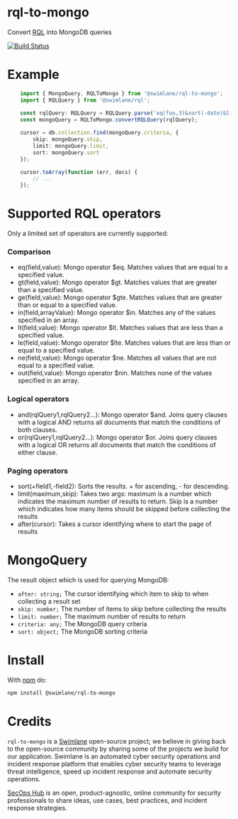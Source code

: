 # rql-to-mongo

Convert [RQL](https://github.com/swimlane/rql) into MongoDB queries

[![Build
Status](https://travis-ci.org/swimlane/rql-to-mongo.svg?branch=master)](https://travis-ci.org/swimlane/rql-to-mongo)

# Example

```ts
    import { MongoQuery, RQLToMongo } from '@swimlane/rql-to-mongo';
    import { RQLQuery } from '@swimlane/rql';

	const rqlQuery: RQLQuery = RQLQuery.parse('eq(foo,3)&sort(-date)&limit(100,10)');
    const mongoQuery = RQLToMongo.convertRQLQuery(rqlQuery);
    
	cursor = db.collection.find(mongoQuery.criteria, {
		skip: mongoQuery.skip,
		limit: mongoQuery.limit,
		sort: mongoQuery.sort
	});

	cursor.toArray(function (err, docs) {
		// ...
	});
```

# Supported RQL operators

Only a limited set of operators are currently supported:

### Comparison

- eq(field,value): Mongo operator $eq. Matches values that are equal to a specified value.
- gt(field,value): Mongo operator $gt. Matches values that are greater than a specified value.
- ge(field,value): Mongo operator $gte. Matches values that are greater than or equal to a specified value.
- in(field,arrayValue): Mongo operator $in. Matches any of the values specified in an array.
- lt(field,value): Mongo operator $lt. Matches values that are less than a specified value.
- le(field,value): Mongo operator $lte. Matches values that are less than or equal to a specified value.
- ne(field,value): Mongo operator $ne. Matches all values that are not equal to a specified value.
- out(field,value): Mongo operator $nin. Matches none of the values specified in an array.

### Logical operators

- and(rqlQuery1,rqlQuery2...): Mongo operator $and. Joins query clauses with a logical AND returns all documents that match the conditions of both clauses.
- or(rqlQuery1,rqlQuery2...): Mongo operator $or. Joins query clauses with a logical OR returns all documents that match the conditions of either clause.

### Paging operators

- sort(+field1,-field2): Sorts the results. + for ascending, - for descending.
- limit(maximum,skip): Takes two args: maximum is a number which indicates the maximum number of results to return. Skip is a number which indicates how many items should be skipped before collecting the results
- after(cursor): Takes a cursor identifying where to start the page of results

# MongoQuery

The result object which is used for querying MongoDB:

- `after: string;` The cursor identifying which item to skip to when collecting a result set
- `skip: number;` The number of items to skip before collecting the results
- `limit: number;` The maximum number of results to return
- `criteria: any;` The MongoDB query criteria
- `sort: object;` The MongoDB sorting criteria

# Install

With [npm](https://npmjs.org/package/npm) do:

```sh
npm install @swimlane/rql-to-mongo
```

# Credits

`rql-to-mongo` is a [Swimlane](http://swimlane.com) open-source project; we believe in giving back to the open-source community by sharing some of the projects we build for our application. Swimlane is an automated cyber security operations and incident response platform that enables cyber security teams to leverage threat intelligence, speed up incident response and automate security operations.

[SecOps Hub](http://secopshub.com) is an open, product-agnostic, online community for security professionals to share ideas, use cases, best practices, and incident response strategies.
